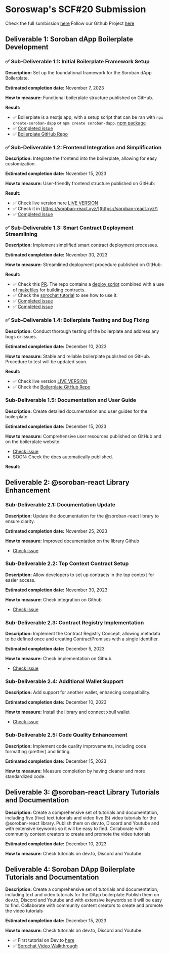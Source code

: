 # Soroswap's SCF#20 Submission

Check the full sumbission [here](https://dashboard.communityfund.stellar.org/scfawards/scf-20/panelreview/suggestion/80)
Follow our Github Project [here](https://github.com/orgs/paltalabs/projects/1)

## Deliverable 1: Soroban dApp Boilerplate Development

### ✅ Sub-Deliverable 1.1: Initial Boilerplate Framework Setup
**Description:** Set up the foundational framework for the Soroban dApp Boilerplate.

**Estimated completion date:** November 7, 2023

**How to measure:** Functional boilerplate structure published on GitHub.

**Result:**
- ✅ Boilerplate is a nextjs app, with a setup script that can be ran with `npx create-soroban-dapp` or `npm create soroban-dapp`. [npm package](https://www.npmjs.com/package/create-soroban-dapp)
- ✅ [Completed issue](https://github.com/paltalabs/create-soroban-dapp/issues/5)
- ✅ [Boilerplate GitHub Repo](https://github.com/paltalabs/create-soroban-dapp)

### ✅ Sub-Deliverable 1.2: Frontend Integration and Simplification
**Description:** Integrate the frontend into the boilerplate, allowing for easy customization.

**Estimated completion date:** November 15, 2023

**How to measure:** User-friendly frontend structure published on GitHub:

**Result:** 
- ✅ Check live version here [LIVE VERSION](https://create-soroban-dapp.vercel.app/)
- ✅ Check it in [https://soroban-react.xyz/](https://soroban-react.xyz/)
- ✅ [Completed issue](https://github.com/paltalabs/create-soroban-dapp/issues/3)

### ✅ Sub-Deliverable 1.3: Smart Contract Deployment Streamlining
**Description:** Implement simplified smart contract deployment processes.

**Estimated completion date:** November 30, 2023

**How to measure:** Streamlined deployment procedure published on GitHub:

**Result:** 
- ✅ Check this [PR](https://github.com/paltalabs/create-soroban-dapp/pull/12). The repo contains a [deploy script](https://github.com/paltalabs/create-soroban-dapp/blob/main/soroban-react-dapp/contracts/deploy_on_testnet.sh) combined with a use of [makefiles](https://github.com/paltalabs/create-soroban-dapp/blob/main/soroban-react-dapp/contracts/Makefile) for building contracts.
- ✅ Check the [sorochat tutorial](https://dev.to/benjaminsalon/sorochat-how-to-build-a-simple-chat-dapp-using-create-soroban-dapp-295l) to see how to use it.
- ✅ [Completed issue](https://github.com/paltalabs/create-soroban-dapp/issues/2)
- ✅ [Completed issue](https://github.com/paltalabs/create-soroban-dapp/issues/4)

### ✅ Sub-Deliverable 1.4: Boilerplate Testing and Bug Fixing
**Description:** Conduct thorough testing of the boilerplate and address any bugs or issues.

**Estimated completion date:** December 10, 2023

**How to measure:** Stable and reliable boilerplate published on GitHub. Procedure to test will be updated soon.

**Result:** 
- ✅ Check live version [LIVE VERSION](https://create-soroban-dapp.vercel.app/)
- ✅ Check the [Boilerplate GitHub Repo](https://github.com/paltalabs/create-soroban-dapp)

### Sub-Deliverable 1.5: Documentation and User Guide
**Description:** Create detailed documentation and user guides for the boilerplate.

**Estimated completion date:** December 15, 2023

**How to measure:** Comprehensive user resources published on GitHub and on the boilerplate website:

- [Check issue](https://github.com/paltalabs/create-soroban-dapp/issues/1)
- SOON: Check the docs automatically published.

**Result:** 

## Deliverable 2: @soroban-react Library Enhancement

### Sub-Deliverable 2.1: Documentation Update
**Description:** Update the documentation for the @soroban-react library to ensure clarity.

**Estimated completion date:** November 25, 2023

**How to measure:** Improved documentation on the library Github
- [Check issue](https://github.com/paltalabs/soroban-react/issues/44)

### Sub-Deliverable 2.2: Top Context Contract Setup
**Description:** Allow developers to set up contracts in the top context for easier access.

**Estimated completion date:** November 30, 2023

**How to measure:** Check integration on Github
- [Check issue](https://github.com/paltalabs/soroban-react/issues/60)

### Sub-Deliverable 2.3: Contract Registry Implementation
**Description:** Implement the Contract Registry Concept, allowing metadata to be defined once and creating ContractPromises with a single identifier.

**Estimated completion date:** December 5, 2023

**How to measure:** Check implementation on Github.
- [Check issue](https://github.com/paltalabs/soroban-react/issues/60)

### Sub-Deliverable 2.4: Additional Wallet Support
**Description:** Add support for another wallet, enhancing compatibility.

**Estimated completion date:** December 10, 2023

**How to measure:** Install the library and connect xbull wallet
- [Check issue](https://github.com/paltalabs/soroban-react/issues/36)

### Sub-Deliverable 2.5: Code Quality Enhancement
**Description:** Implement code quality improvements, including code formatting (prettier) and linting.

**Estimated completion date:** December 15, 2023

**How to measure:** Measure completion by having cleaner and more standardized code.

## Deliverable 3: @soroban-react Library Tutorials and Documentation

**Description:** Create a comprehensive set of tutorials and documentation, including five (five) text tutorials and video five (5) video tutorials for the @soroban-react library. Publish them on dev.to, Discord and Youtube and with extensive keywords so it will be easy to find. Collaborate with community content creators to create and promote the  video tutorials

**Estimated completion date:** December 10, 2023

**How to measure:** Check tutorials on dev.to, Discord and Youtube

## Deliverable 4: Soroban DApp Boilerplate Tutorials and Documentation

**Description:** Create a comprehensive set of tutorials and documentation, including text and video tutorials for the DApp boilerplate.Publish them on dev.to, Discord and Youtube and with extensive keywords so it will be easy to find. Collaborate with community content creators to create and promote the  video tutorials

**Estimated completion date:** December 15, 2023

**How to measure:** Check tutorials on dev.to, Discord and Youtube: 
- ✅ First tutorial on Dev.to [here](https://dev.to/benjaminsalon/sorochat-how-to-build-a-simple-chat-dapp-using-create-soroban-dapp-295l)
- ✅ [Sorochat Video Walkthrough](https://www.youtube.com/watch?v=3ZgvG21otLI)

